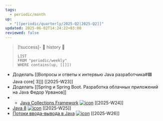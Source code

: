 ```yaml
---
tags:
  - periodic/month
up:
  - "[[periodic/quarterly/2025-Q2|2025-Q2]]"
updated: 2025-06-02T14:24:22+03:00
reviewed: false
---
```


> [!success]- 🔻 history 🔻
> ```dataview
> LIST
> FROM "periodic/weekly"
> WHERE contains(up, [[]])
> ```

- Доделать [[Вопросы и ответы к интервью Java разработчика#🟦 Java core[ 3]]] [[2025-W23]]
- Доделать [[Spring и Spring Boot. Разработка облачных приложений на Java Федор Урванов]]
- - [Java Collections Framework](https://github.com/enhorse/java-interview/tree/master#java-collections) [![icon](https://github.com/enhorse/java-interview/raw/master/done.png)](https://github.com/enhorse/java-interview/blob/master/done.png) [[2025-W24]]
- [Java 8](https://github.com/enhorse/java-interview/tree/master#java-8) [![icon](https://github.com/enhorse/java-interview/raw/master/done.png)](https://github.com/enhorse/java-interview/blob/master/done.png) [[2025-W25]]
- [Потоки ввода-вывода в Java](https://github.com/enhorse/java-interview/tree/master#%D0%9F%D0%BE%D1%82%D0%BE%D0%BA%D0%B8-%D0%B2%D0%B2%D0%BE%D0%B4%D0%B0%D0%B2%D1%8B%D0%B2%D0%BE%D0%B4%D0%B0-%D0%B2-java) [![icon](https://github.com/enhorse/java-interview/raw/master/done.png)](https://github.com/enhorse/java-interview/blob/master/done.png) [[2025-W26]]
